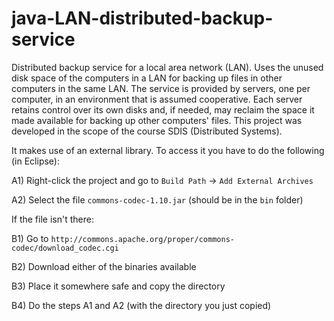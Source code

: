 # java-LAN-distributed-backup-service

Distributed backup service for a local area network (LAN). Uses the unused disk space of the computers in a LAN for backing up files in other computers in the same LAN. The service is provided by servers, one per computer, in an environment that is assumed cooperative. Each server retains control over its own disks and, if needed, may reclaim the space it made available for backing up other computers' files.
This project was developed in the scope of the course SDIS (Distributed Systems).

It makes use of an external library. To access it you have to do the following (in Eclipse):

A1) Right-click the project and go to `Build Path` -> `Add External Archives`

A2) Select the file `commons-codec-1.10.jar` (should be in the `bin` folder)


If the file isn't there:

B1) Go to `http://commons.apache.org/proper/commons-codec/download_codec.cgi`

B2) Download either of the binaries available

B3) Place it somewhere safe and copy the directory

B4) Do the steps A1 and A2 (with the directory you just copied)